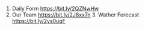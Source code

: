 1. Daily Form https://bit.ly/2QZNwHw                                                                                                        
2. Our Team  https://bit.ly/2J8xx7n                                                                                                        3. Wather Forecast  https://bit.ly/2ys0uqF

